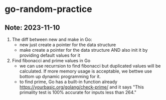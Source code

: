 # go-random-practice

## Note: 2023-11-10
1. The diff between new and make in Go: 
    - new just create a pointer for the data structure
    - make create a pointer for the data structure AND also init it by providing default values for it
2. Find fibonacci and prime values in Go
    - we can use recurrsion to find fibonacci but duplicated values will be calculated. If more memory usage is acceptable, we bettwe use bottom up dynamic programming for it.
    - to find prime, Go has a built-in function already https://yourbasic.org/golang/check-prime/ and it says "This primality test is 100% accurate for inputs less than 264."